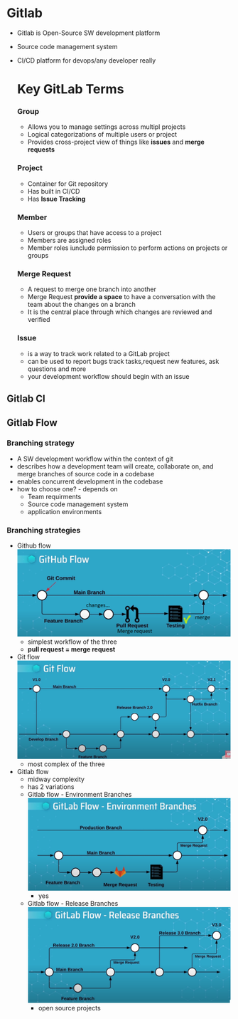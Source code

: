 
# Gitlab
- Gitlab is Open-Source SW development platform
- Source code management system
- CI/CD platform for devops/any developer really
  
  # Key GitLab Terms
  ### Group
  - Allows you to manage settings across multipl projects
  - Logical categorizations of multiple users or project
  - Provides cross-project view of things like __issues__ and __merge requests__
  ### Project
  - Container for Git repository
  - Has built in CI/CD
  - Has __Issue Tracking__
  ### Member
  - Users or groups that have access to a project
  - Members are assigned roles
  - Member roles iunclude permission to perform actions on projects or groups
  ### Merge Request
  - A request to merge one branch into another
  - Merge Request __provide a space__ to have a conversation with the team about the changes on a branch
  - It is the central place through which changes are reviewed and verified
  ### Issue
  - is a way to track work related to a GitLab project
  - can be used to report bugs track tasks,request new features, ask questions and more
  - your development workflow should begin with an issue

 ## Gitlab CI
 ## Gitlab Flow
 ### Branching strategy
 - A SW development workflow within the context of git
 - describes how a development team will create, collaborate on, and merge branches of source code in a codebase
 - enables concurrent development in the codebase
 - how to choose one? - depends on
   - Team requirments
   - Source code management system
   - application environments
### Branching strategies
  - Github flow
      ![alt text](github_flow.png "Title")
    -  simplest workflow of the three
    -  __pull request = merge request__
  - Git flow
  ![alt text](git_flow.png "Title")
    - most complex of the three
  - Gitlab flow
    - midway complexity
    - has 2 variations
    - Gitlab flow - Environment Branches
  ![alt text](gitlab_flow.png "Title")
      - yes
     - Gitlab flow - Release Branches
  ![alt text](gitlab_flow2.png "Title")
        - open source projects
  
